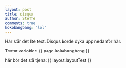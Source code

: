 ```yaml
---
layout: post
title: Disqus
author: Steffe
comments: true
kokobangbang: "lol"
---
```


Här står det lite text. Disqus borde dyka upp nedanför här.

Testar variabler: {{ page.kokobangbang }}

här bör det stå tjena: {{ layout.layoutTest }}